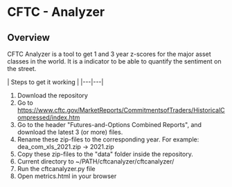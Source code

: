 # CFTC - Analyzer

## Overview

CFTC Analyzer is a tool to get 1 and 3 year z-scores for the major asset classes in the world. It is a indicator to be able to quantify the sentiment on the street. 

| Steps to get it working |
|---|---|
1. Download the repository
2. Go to https://www.cftc.gov/MarketReports/CommitmentsofTraders/HistoricalCompressed/index.htm
3. Go to the header "Futures-and-Options Combined Reports", and download the latest 3 (or more) files.
4. Rename these zip-files to the corresponding year. For example: dea_com_xls_2021.zip -> 2021.zip
5. Copy these zip-files to the "data" folder inside the repository. 
6. Current directory to ~/PATH/cftcanalyzer/cftcanalyzer/
7. Run the cftcanalyzer.py file
8. Open metrics.html in your browser
